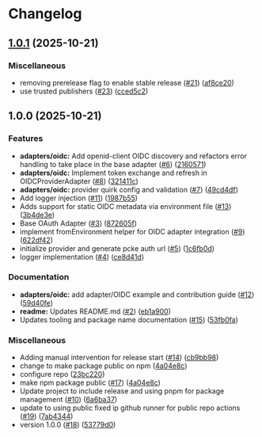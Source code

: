 # Changelog

## [1.0.1](https://github.com/heroku/oauth-provider-adapters-for-mcp/compare/oauth-provider-adapters-for-mcp-v1.0.0...oauth-provider-adapters-for-mcp-v1.0.1) (2025-10-21)


### Miscellaneous

* removing prerelease flag to enable stable release ([#21](https://github.com/heroku/oauth-provider-adapters-for-mcp/issues/21)) ([af8ce20](https://github.com/heroku/oauth-provider-adapters-for-mcp/commit/af8ce2037bce1d7f1f0738c2fc472a4bcb5c8b74))
* use trusted publishers ([#23](https://github.com/heroku/oauth-provider-adapters-for-mcp/issues/23)) ([cced5c2](https://github.com/heroku/oauth-provider-adapters-for-mcp/commit/cced5c284b7e8cacdc72e8ab1035f6076f943a52))

## 1.0.0 (2025-10-21)


### Features

* **adapters/oidc:** Add openid-client OIDC discovery and refactors error handling to take place in the base adapter ([#6](https://github.com/heroku/oauth-provider-adapters-for-mcp/issues/6)) ([2160571](https://github.com/heroku/oauth-provider-adapters-for-mcp/commit/2160571cfb801c13bbf19e25749937a8113405dd))
* **adapters/oidc:** Implement token exchange and refresh in OIDCProviderAdapter ([#8](https://github.com/heroku/oauth-provider-adapters-for-mcp/issues/8)) ([321411c](https://github.com/heroku/oauth-provider-adapters-for-mcp/commit/321411c5c5c399eac77c164efdf81fafe5a8ef4d))
* **adapters/oidc:** provider quirk config and validation ([#7](https://github.com/heroku/oauth-provider-adapters-for-mcp/issues/7)) ([49cd4df](https://github.com/heroku/oauth-provider-adapters-for-mcp/commit/49cd4dff575c632e7491fbf3143dd5c3f9e2b97c))
* Add logger injection ([#11](https://github.com/heroku/oauth-provider-adapters-for-mcp/issues/11)) ([1987b55](https://github.com/heroku/oauth-provider-adapters-for-mcp/commit/1987b5563d39d33e555467f8b5f2edaa6ab7deff))
* Adds support for static OIDC metadata via environment file ([#13](https://github.com/heroku/oauth-provider-adapters-for-mcp/issues/13)) ([3b4de3e](https://github.com/heroku/oauth-provider-adapters-for-mcp/commit/3b4de3e6c71b5361a689464725d98099deb0bc2c))
* Base OAuth Adapter ([#3](https://github.com/heroku/oauth-provider-adapters-for-mcp/issues/3)) ([872605f](https://github.com/heroku/oauth-provider-adapters-for-mcp/commit/872605f5980c3762ae24b1eb3d9524584d782a50))
* implement fromEnvironment helper for OIDC adapter integration ([#9](https://github.com/heroku/oauth-provider-adapters-for-mcp/issues/9)) ([622df42](https://github.com/heroku/oauth-provider-adapters-for-mcp/commit/622df423215904cd900a5d79dda8329a44c5d5ca))
* initialize provider and generate pcke auth url ([#5](https://github.com/heroku/oauth-provider-adapters-for-mcp/issues/5)) ([1c6fb0d](https://github.com/heroku/oauth-provider-adapters-for-mcp/commit/1c6fb0d576da1ca65eadf509f37f9d143e999174))
* logger implementation ([#4](https://github.com/heroku/oauth-provider-adapters-for-mcp/issues/4)) ([ce8d41d](https://github.com/heroku/oauth-provider-adapters-for-mcp/commit/ce8d41d1e7af2380f6fdc8938b1dd02bcd0dd3eb))


### Documentation

* **adapters/oidc:** add adapter/OIDC example and contribution guide ([#12](https://github.com/heroku/oauth-provider-adapters-for-mcp/issues/12)) ([59d40fe](https://github.com/heroku/oauth-provider-adapters-for-mcp/commit/59d40fee791cda20dd68f85dbc7e5afb52b1e102))
* **readme:** Updates README.md ([#2](https://github.com/heroku/oauth-provider-adapters-for-mcp/issues/2)) ([eb1a900](https://github.com/heroku/oauth-provider-adapters-for-mcp/commit/eb1a90099beccb7ffa9664b7c2e727aec77aa521))
* Updates tooling and package name documentation ([#15](https://github.com/heroku/oauth-provider-adapters-for-mcp/issues/15)) ([53fb0fa](https://github.com/heroku/oauth-provider-adapters-for-mcp/commit/53fb0fa94264ce1771d7a93b5f78de4c66ab4c8d))


### Miscellaneous

* Adding manual intervention for release start ([#14](https://github.com/heroku/oauth-provider-adapters-for-mcp/issues/14)) ([cb9bb98](https://github.com/heroku/oauth-provider-adapters-for-mcp/commit/cb9bb98c0c17cecb61da7f2d39ba62f0b1d74048))
* change to make package public on npm ([4a04e8c](https://github.com/heroku/oauth-provider-adapters-for-mcp/commit/4a04e8cc135cca1bbc06c0ea9ace321eef19beca))
* configure repo ([23bc220](https://github.com/heroku/oauth-provider-adapters-for-mcp/commit/23bc220c8e0699e2cf40704a2eb61fe013608c2d))
* make npm package public ([#17](https://github.com/heroku/oauth-provider-adapters-for-mcp/issues/17)) ([4a04e8c](https://github.com/heroku/oauth-provider-adapters-for-mcp/commit/4a04e8cc135cca1bbc06c0ea9ace321eef19beca))
* Update project to include release and using pnpm for package management ([#10](https://github.com/heroku/oauth-provider-adapters-for-mcp/issues/10)) ([6a6ba37](https://github.com/heroku/oauth-provider-adapters-for-mcp/commit/6a6ba373d46731419d1b2ad4a7820ca864d97257))
* update to using public fixed ip github runner for public repo actions ([#19](https://github.com/heroku/oauth-provider-adapters-for-mcp/issues/19)) ([7ab4344](https://github.com/heroku/oauth-provider-adapters-for-mcp/commit/7ab4344baa505023e99eaf2d8c098dcefd238ef8))
* version 1.0.0 ([#18](https://github.com/heroku/oauth-provider-adapters-for-mcp/issues/18)) ([53779d0](https://github.com/heroku/oauth-provider-adapters-for-mcp/commit/53779d0b4d072283ce41c914e87c1b97c7d66e98))
